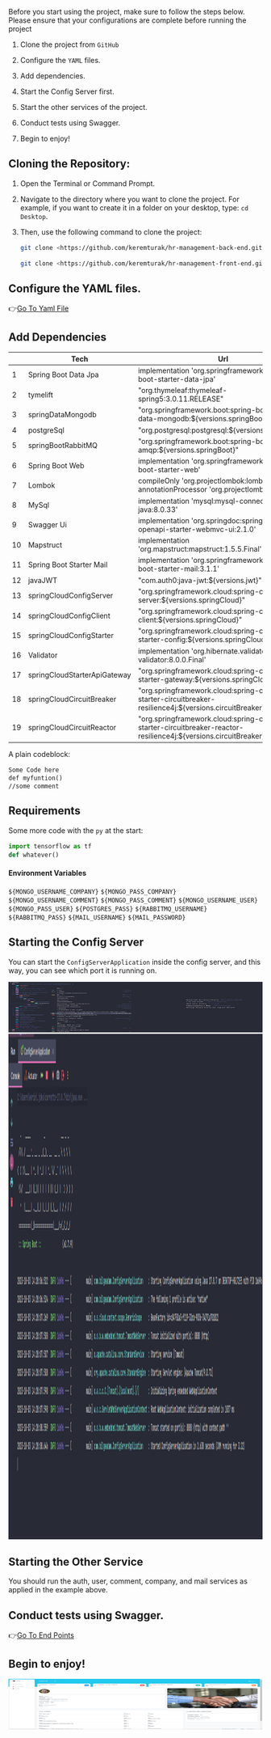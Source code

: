 Before you start using the project, make sure to follow the steps below. Please ensure that your configurations are complete before running the project

1. Clone the project from `GitHub`

2. Configure the `YAML` files.

3. Add dependencies.

4. Start the Config Server first.

5. Start the other services of the project.

6. Conduct tests using Swagger.

7. Begin to enjoy!


## **Cloning the Repository:**

1. Open the Terminal or Command Prompt.

2. Navigate to the directory where you want to clone the project. For example, if you want to create it in a folder on your desktop, type: `cd Desktop`.

3. Then, use the following command to clone the project:

   ```bash
   git clone <https://github.com/keremturak/hr-management-back-end.git>
   ```
   
   ```bash
   git clone <https://github.com/keremturak/hr-management-front-end.git>
   ```






## Configure the YAML files.

👉[Go To Yaml File](http://127.0.0.1:8000/config-server/)

## Add Dependencies

|      | Tech     | Url |
|----| -------- | ------- |
|1| Spring Boot Data Jpa  | implementation 'org.springframework.boot:spring-boot-starter-data-jpa'    |
|2| tymelift | "org.thymeleaf:thymeleaf-spring5:3.0.11.RELEASE"    |
|3| springDataMongodb  | "org.springframework.boot:spring-boot-starter-data-mongodb:${versions.springBoot}"    |
|4| postgreSql  | "org.postgresql:postgresql:${versions.postgreSql}"    |
|5| springBootRabbitMQ  | "org.springframework.boot:spring-boot-starter-amqp:${versions.springBoot}"    |
|6| Spring Boot Web | implementation 'org.springframework.boot:spring-boot-starter-web'     |
|7| Lombok    |compileOnly 'org.projectlombok:lombok'-----annotationProcessor 'org.projectlombok:lombok'    |
|8| MySql  | implementation 'mysql:mysql-connector-java:8.0.33'    |
|9| Swagger Ui | implementation 'org.springdoc:springdoc-openapi-starter-webmvc-ui:2.1.0'     |
|10| Mapstruct    | implementation 'org.mapstruct:mapstruct:1.5.5.Final'   |
|11| Spring Boot Starter Mail  | implementation 'org.springframework.boot:spring-boot-starter-mail:3.1.1'   |
|12| javaJWT  | "com.auth0:java-jwt:${versions.jwt}"    |
|13| springCloudConfigServer | 	"org.springframework.cloud:spring-cloud-config-server:${versions.springCloud}"    |
|14| springCloudConfigClient | 	"org.springframework.cloud:spring-cloud-config-client:${versions.springCloud}"    |
|15| springCloudConfigStarter | 	"org.springframework.cloud:spring-cloud-starter-config:${versions.springCloud}"    |
|16| Validator | 	implementation  'org.hibernate.validator:hibernate-validator:8.0.0.Final'    |
|17| springCloudStarterApiGateway | 	"org.springframework.cloud:spring-cloud-starter-gateway:${versions.springCloud}"    |
|18| springCloudCircuitBreaker | 	"org.springframework.cloud:spring-cloud-starter-circuitbreaker-resilience4j:${versions.circuitBreaker}"    |
|19| springCloudCircuitReactor | 	"org.springframework.cloud:spring-cloud-starter-circuitbreaker-reactor-resilience4j:${versions.circuitBreaker}"    |
              



A plain codeblock:

```
Some Code here
def myfuntion()
//some comment
```
## Requirements

Some more code with the `py` at the start:

```	py
import tensorflow as tf
def whatever()
```
#### Environment Variables
`${MONGO_USERNAME_COMPANY}`
`${MONGO_PASS_COMPANY}` 
`${MONGO_USERNAME_COMMENT}` 
`${MONGO_PASS_COMMENT}` 
`${MONGO_USERNAME_USER}` 
`${MONGO_PASS_USER}` 
`${POSTGRES_PASS}` 
`${RABBITMQ_USERNAME}` 
`${RABBITMQ_PASS}` 
`${MAIL_USERNAME}` 
`${MAIL_PASSWORD}` 



## Starting the Config Server
You can start the `ConfigServerApplication` inside the config server, and this way, you can see which port it is running on.



<div style="text-align:center">
    <img src="/img/starting-config-server-1.png" alt="Açıklama buraya" width="1000" height="100">
</div>
<div style="text-align:center">
    <img src="/img/starting-config-server-2.png" alt="Açıklama buraya" width="1000" height="1000">
</div>







## Starting the Other Service

You should run the auth, user, comment, company, and mail services as applied in the example above.

## Conduct tests using Swagger.

👉[Go To End Points](http://127.0.0.1:8000/Project%20Offerings/#end-points)

## Begin to enjoy!


<div style="text-align:center">
    <img src="/img/employee_dashboard.png" alt="Açıklama buraya" width="1000" height="100">
</div>





